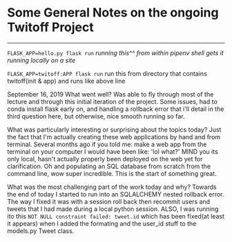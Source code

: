 # Some General Notes on the ongoing Twitoff Project 
------------------

`FLASK_APP=hello.py flask run` 
*running this^^ from within pipenv shell gets it running locally on a site*


`FLASK_APP=twitoff:APP flask run`
run this from directory that contains twitoff(init & app) and runs like above line

September 16, 2019
What went well? Was able to fly through most of the lecture and through this initial iteration of the project. Some issues, had to conda install flask early on, and handling a rollback error that i'll detail in the third question here, but otherwise, nice smooth running so far. 


What was particularly interesting or surprising about the topics today? Just the fact that I'm actually creating these web applications by hand and from terminal. Several months ago if you told me: make a web app from the terminal on your computer I would have been like: 'lol what?' MIND you its only local, hasn't actually properly been deployed on the web yet for clarification. Oh and populating an SQL database from scratch from the command line, wow super incredible. This is the start of something great. 


What was the most challenging part of the work today and why? Towards the end of today I started to run into an SQLALCHEMY nested rollback error. The way I fixed it was with a session roll back then recommit users and tweets that I had made during a local python session. ALSO, I was running ito this `NOT NULL constraint failed: tweet.id` which has been fixed(at least it appears) when I added the formating and the user_id stuff to the models.py Tweet class.  

